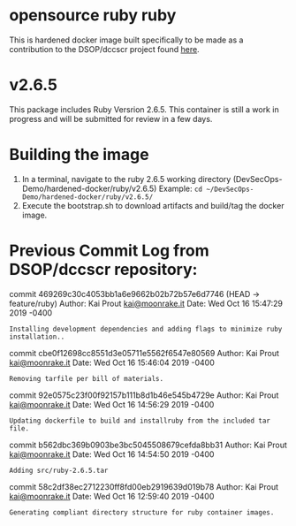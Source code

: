 # opensource ruby ruby

This is hardened docker image built specifically to be made as a contribution to the DSOP/dccscr project found [here](https://dccscr.dsop.io/dsop/dccscr).

# v2.6.5
This package includes Ruby Versrion 2.6.5. This container is still a work in progress and will be submitted for review in a few days.

# Building the image
1. In a terminal, navigate to the ruby 2.6.5 working directory (DevSecOps-Demo/hardened-docker/ruby/v2.6.5)
   Example: `cd ~/DevSecOps-Demo/hardened-docker/ruby/v2.6.5/`
2. Execute the bootstrap.sh to download artifacts and build/tag the docker image.

# Previous Commit Log from DSOP/dccscr repository:
commit 469269c30c4053bb1a6e9662b02b72b57e6d7746 (HEAD -> feature/ruby)
Author: Kai Prout <kai@moonrake.it>
Date:   Wed Oct 16 15:47:29 2019 -0400

    Installing development dependencies and adding flags to minimize ruby installation..

commit cbe0f12698cc8551d3e05711e5562f6547e80569
Author: Kai Prout <kai@moonrake.it>
Date:   Wed Oct 16 15:46:04 2019 -0400

    Removing tarfile per bill of materials.

commit 92e0575c23f00f92157b111b8d1b46e545b4729e
Author: Kai Prout <kai@moonrake.it>
Date:   Wed Oct 16 14:56:29 2019 -0400

    Updating dockerfile to build and installruby from the included tar file.

commit b562dbc369b0903be3bc5045508679cefda8bb31
Author: Kai Prout <kai@moonrake.it>
Date:   Wed Oct 16 14:54:50 2019 -0400

    Adding src/ruby-2.6.5.tar

commit 58c2df38ec2712230ff8fd00eb2919639d019b78
Author: Kai Prout <kai@moonrake.it>
Date:   Wed Oct 16 12:59:40 2019 -0400

    Generating compliant directory structure for ruby container images.
